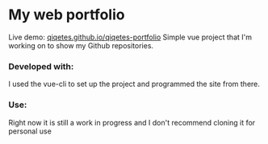# My web portfolio
Live demo: [qiqetes.github.io/qiqetes-portfolio](https://qiqetes.github.io/qiqetes-portfolio)
Simple vue project that I'm working on to show my Github repositories. 



### Developed with:

I used the vue-cli to set up the project and programmed the site from there.



### Use:

Right now it is still a work in progress and I don't recommend cloning it for personal use
